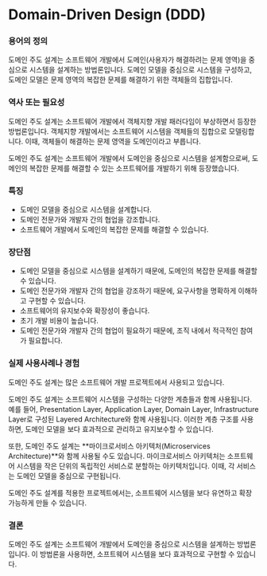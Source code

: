 # Domain-Driven Design (DDD)

### 용어의 정의

도메인 주도 설계는 소프트웨어 개발에서 도메인(사용자가 해결하려는 문제 영역)을 중심으로 시스템을 설계하는 방법론입니다. 도메인 모델을 중심으로 시스템을 구성하고, 도메인 모델은 문제 영역의 복잡한 문제를 해결하기 위한 객체들의 집합입니다.

### 역사 또는 필요성

도메인 주도 설계는 소프트웨어 개발에서 객체지향 개발 패러다임이 부상하면서 등장한 방법론입니다. 객체지향 개발에서는 소프트웨어 시스템을 객체들의 집합으로 모델링합니다. 이때, 객체들이 해결하는 문제 영역을 도메인이라고 부릅니다.

도메인 주도 설계는 소프트웨어 개발에서 도메인을 중심으로 시스템을 설계함으로써, 도메인의 복잡한 문제를 해결할 수 있는 소프트웨어를 개발하기 위해 등장했습니다.

### 특징

* 도메인 모델을 중심으로 시스템을 설계합니다.
* 도메인 전문가와 개발자 간의 협업을 강조합니다.
* 소프트웨어 개발에서 도메인의 복잡한 문제를 해결할 수 있습니다.

### 장단점

* 도메인 모델을 중심으로 시스템을 설계하기 때문에, 도메인의 복잡한 문제를 해결할 수 있습니다.
* 도메인 전문가와 개발자 간의 협업을 강조하기 때문에, 요구사항을 명확하게 이해하고 구현할 수 있습니다.
* 소프트웨어의 유지보수와 확장성이 좋습니다.
* 초기 개발 비용이 높습니다.
* 도메인 전문가와 개발자 간의 협업이 필요하기 때문에, 조직 내에서 적극적인 참여가 필요합니다.

### 실제 사용사례나 경험

도메인 주도 설계는 많은 소프트웨어 개발 프로젝트에서 사용되고 있습니다.&#x20;

도메인 주도 설계는 소프트웨어 시스템을 구성하는 다양한 계층들과 함께 사용됩니다. 예를 들어, Presentation Layer, Application Layer, Domain Layer, Infrastructure Layer로 구성된 Layered Architecture와 함께 사용됩니다. 이러한 계층 구조를 사용하면, 도메인 모델을 보다 효과적으로 관리하고 유지보수할 수 있습니다.

또한, 도메인 주도 설계는 **마이크로서비스 아키텍처(Microservices Architecture)**와 함께 사용될 수도 있습니다. 마이크로서비스 아키텍처는 소프트웨어 시스템을 작은 단위의 독립적인 서비스로 분할하는 아키텍처입니다. 이때, 각 서비스는 도메인 모델을 중심으로 구현됩니다.

도메인 주도 설계를 적용한 프로젝트에서는, 소프트웨어 시스템을 보다 유연하고 확장 가능하게 만들 수 있습니다.

### 결론

도메인 주도 설계는 소프트웨어 개발에서 도메인을 중심으로 시스템을 설계하는 방법론입니다. 이 방법론을 사용하면, 소프트웨어 시스템을 보다 효과적으로 구현할 수 있습니다.&#x20;
